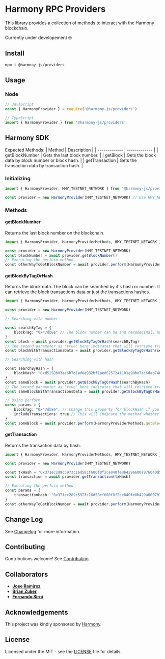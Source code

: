 # Harmony RPC Providers

This library provides a collection of methods to interact with the Harmony blockchain.

Currently under developement 🤓

## Install

```sh
npm i @harmony-js/providers
```

## Usage

### Node

```typescript
// JavaScript
const { HarmonyProvider } = require('@harmony-js/providers')

// TypeScript
import { HarmonyProvider } from '@harmony-js/providers'
```

## Harmony SDK

Expected Methods:
| Method | Description |
| ------------- | ------------- |
| getBlockNumber | Gets the last block number. |
| getBlock | Gets the block data by block number or block hash. |
| getTransaction | Gets the transaction data by transaction hash. |

### Initializing

```typescript
import { HarmonyProvider, HMY_TESTNET_NETWORK } from '@harmony-js/providers'

const provider = new HarmonyProvider(HMY_TESTNET_NETWORK) // Use HMY_NETWORK to interact with Harmony's mainnet
```

### Methods

#### getBlockNumber

Returns the last block number on the blockchain.

```ts
import { HarmonyProvider, HarmonyProviderMethods, HMY_TESTNET_NETWORK } from '@harmony-js/providers'

const provider = new HarmonyProvider(HMY_TESTNET_NETWORK)
const blockNumber = await provider.getBlockNumber()
// Executing the perform method 
const otherWayToGetBlockNumber = await provider.perform(HarmonyProviderMethods.getBlockNumber, {})
```
#### getBlockByTagOrHash

Returns the block data. The block can be searched by it's hash or number. It can retrieve the block transactions data or just the transactions hashes.

```ts
import { HarmonyProvider, HarmonyProviderMethods, HMY_TESTNET_NETWORK } from '@harmony-js/providers'

const provider = new HarmonyProvider(HMY_TESTNET_NETWORK)

// Searching with number

const searchByTag = {
    blockTag: "0x47db8e" // The block number can be and hexadecimal, number or "latest"
}
const block = await provider.getBlockByTagOrHash(searchByTag)
// The second parameter as 'true' here indicates that will retrieve transactions data
const blockWithTransactionsData = await provider.getBlockByTagOrHash(searchByTag, true)

// Searching with hash

const searchByHash = {
    blockHash: "0xd5258b03ae6b7d1ad8e932bf1aed6257241101e98be7ac6dab74013f267596de"
}
const sameBlock = await provider.getBlockByTagOrHash(searchByHash)
// The second parameter as 'true' here indicates that will retrieve transactions data
const sameBlockWithTransactionsData = await provider.getBlockByTagOrHash(searchByHash, true)

// Using perform
const params = {
    blockTag: "0x47db8e", // Change this property for blockHash if you want touse the hash to search the block
    includeTransactions: true // This will indicate the method whether or not to get the transactions data
}
const someBlock = await provider.perform(HarmonyProviderMethods.getBlock, params)
```
#### getTransaction

Returns the transaction data by hash.

```ts
import { HarmonyProvider, HarmonyProviderMethods, HMY_TESTNET_NETWORK } from '@harmony-js/providers'

const provider = new HarmonyProvider(HMY_TESTNET_NETWORK)

const txHash = "0x371ec289c5973c16d58cf600f8f2ce040fe8b429a6007976040d55a1759b8993"
const transaction = await provider.getTransaction(txHash)

// Executing the perform method 
const params = {
    transactionHash: "0x371ec289c5973c16d58cf600f8f2ce040fe8b429a6007976040d55a1759b8993"
}
const otherWayToGetBlockNumber = await provider.perform(HarmonyProviderMethods.getTransaction, params)
```

## Change Log

See [Changelog](CHANGELOG.md) for more information.

## Contributing

Contributions welcome! See [Contributing](CONTRIBUTING.md).

## Collaborators

- [**Jose Ramirez**](https://github.com/0xslipk)
- [**Brian Zuker**](https://github.com/bzuker)
- [**Fernando Sirni**](https://github.com/fersirni)

## Acknowledgements

This project was kindly sponsored by [Harmony](https://www.harmony.one/).

## License

Licensed under the MIT - see the [LICENSE](LICENSE) file for details.


